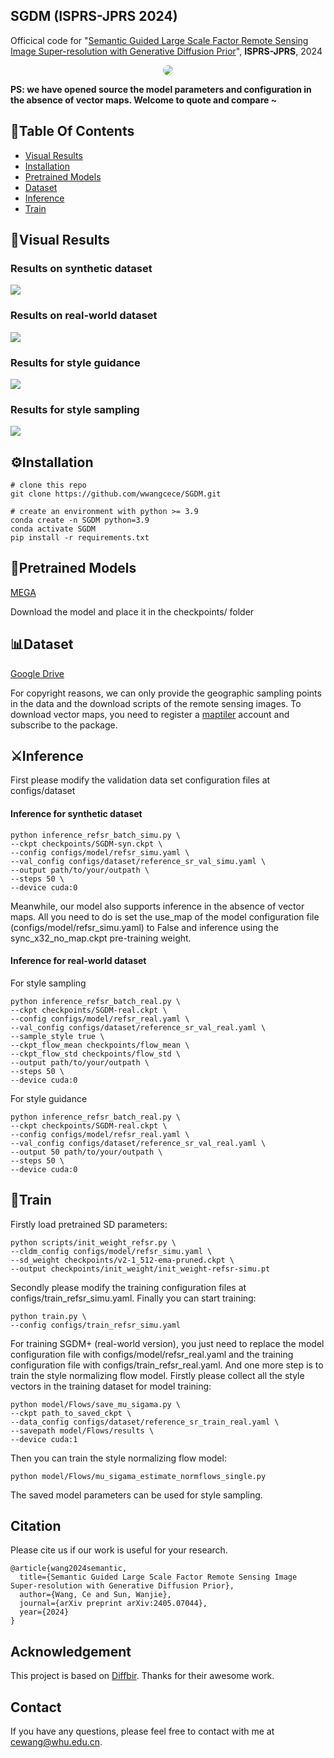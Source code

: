 ## SGDM (ISPRS-JPRS 2024)
Officical code for "[Semantic Guided Large Scale Factor Remote Sensing Image Super-resolution with Generative Diffusion Prior](https://arxiv.org/abs/2405.07044)", **ISPRS-JPRS**, 2024

<p align="center">
    <img src="assets/architecture.png" style="border-radius: 15px">
</p>

**PS: we have opened source the model parameters and configuration in the absence of vector maps. Welcome to quote and compare ~**

## :book:Table Of Contents

- [Visual Results](#visual_results)
- [Installation](#installation)
- [Pretrained Models](#pretrained_models)
- [Dataset](#dataset)
- [Inference](#inference)
- [Train](#train)

## <a name="visual_results"></a>:eyes:Visual Results

<!-- <details close>
<summary>General Image Restoration</summary> -->
### Results on synthetic dataset

<img src="assets/visual_results/sync_qualitative.png"/>

### Results on real-world dataset

<img src="assets/visual_results/real_qualitative.png"/>

### Results for style guidance

<img src="assets/visual_results/style-guidance.png"/>

### Results for style sampling

<img src="assets/visual_results/style-sample.png"/>

## <a name="installation"></a>:gear:Installation
```shell
# clone this repo
git clone https://github.com/wwangcece/SGDM.git

# create an environment with python >= 3.9
conda create -n SGDM python=3.9
conda activate SGDM
pip install -r requirements.txt
```

## <a name="pretrained_models"></a>:dna:Pretrained Models

[MEGA](https://mega.nz/folder/DUoFyDAb#Hf6u9z57-aiLr5RLL5j_ZA)

Download the model and place it in the checkpoints/ folder

## <a name="dataset"></a>:bar_chart:Dataset

[Google Drive](https://drive.google.com/file/d/1HIrHj1qurTTuRyUpYNZRxbmpjUfdO6dN/view?usp=drive_link)

For copyright reasons, we can only provide the geographic sampling points in the data and the download scripts of the remote sensing images. To download vector maps, you need to register a [maptiler](https://www.maptiler.com/) account and subscribe to the package.

## <a name="inference"></a>:crossed_swords:Inference

<a name="general_image_inference"></a>
First please modify the validation data set configuration files at configs/dataset

#### Inference for synthetic dataset

```shell
python inference_refsr_batch_simu.py \
--ckpt checkpoints/SGDM-syn.ckpt \
--config configs/model/refsr_simu.yaml \
--val_config configs/dataset/reference_sr_val_simu.yaml \
--output path/to/your/outpath \
--steps 50 \
--device cuda:0
```
Meanwhile, our model also supports inference in the absence of vector maps. All you need to do is set the use_map of the model configuration file (configs/model/refsr_simu.yaml) to False and inference using the sync_x32_no_map.ckpt pre-training weight.

#### Inference for real-world dataset

For style sampling
```shell
python inference_refsr_batch_real.py \
--ckpt checkpoints/SGDM-real.ckpt \
--config configs/model/refsr_real.yaml \
--val_config configs/dataset/reference_sr_val_real.yaml \
--sample_style true \
--ckpt_flow_mean checkpoints/flow_mean \
--ckpt_flow_std checkpoints/flow_std \
--output path/to/your/outpath \
--steps 50 \
--device cuda:0
```

For style guidance
```shell
python inference_refsr_batch_real.py \
--ckpt checkpoints/SGDM-real.ckpt \
--config configs/model/refsr_real.yaml \
--val_config configs/dataset/reference_sr_val_real.yaml \
--output 50 path/to/your/outpath \
--steps 50 \
--device cuda:0
```

## <a name="train"></a>:stars:Train
Firstly load pretrained SD parameters:
```shell
python scripts/init_weight_refsr.py \
--cldm_config configs/model/refsr_simu.yaml \
--sd_weight checkpoints/v2-1_512-ema-pruned.ckpt \
--output checkpoints/init_weight/init_weight-refsr-simu.pt
```
Secondly please modify the training configuration files at configs/train_refsr_simu.yaml.
Finally you can start training:
```shell
python train.py \
--config configs/train_refsr_simu.yaml
```

For training SGDM+ (real-world version), you just need to replace the model configuration file with configs/model/refsr_real.yaml and the training configuration file with configs/train_refsr_real.yaml. And one more step is to train the style normalizing flow model.
Firstly please collect all the style vectors in the training dataset for model training:
```shell
python model/Flows/save_mu_sigama.py \
--ckpt path_to_saved_ckpt \
--data_config configs/dataset/reference_sr_train_real.yaml \
--savepath model/Flows/results \
--device cuda:1
```
Then you can train the  style normalizing flow model:
```shell
python model/Flows/mu_sigama_estimate_normflows_single.py
```
The saved model parameters can be used for style sampling.

## Citation

Please cite us if our work is useful for your research.

```
@article{wang2024semantic,
  title={Semantic Guided Large Scale Factor Remote Sensing Image Super-resolution with Generative Diffusion Prior},
  author={Wang, Ce and Sun, Wanjie},
  journal={arXiv preprint arXiv:2405.07044},
  year={2024}
}
```

## Acknowledgement

This project is based on [Diffbir](https://github.com/XPixelGroup/DiffBIR). Thanks for their awesome work.

## Contact
If you have any questions, please feel free to contact with me at cewang@whu.edu.cn.
